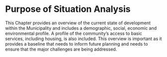 # Purpose of Situation Analysis

This Chapter provides an overview of the current state of development within the Municipality and includes a demographic, social, economic and environmental profile. A profile of the community’s access to basic services, including housing, is also included. This overview is important as it provides a baseline that needs to inform future planning and needs to ensure that the major challenges are being addressed.
